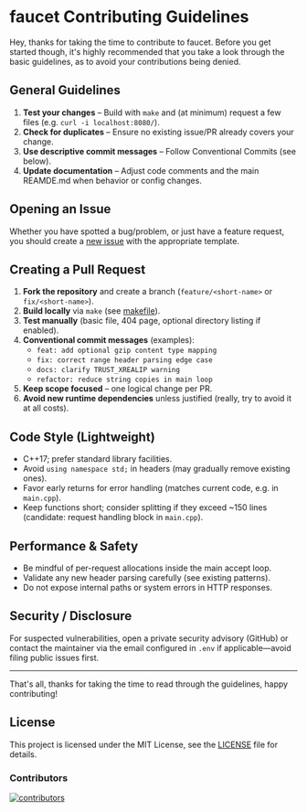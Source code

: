 # faucet Contributing Guidelines

Hey, thanks for taking the time to contribute to faucet. Before you get started though, it's highly recommended that you take a look through the basic guidelines, as to avoid your contributions being denied.

## General Guidelines

1. **Test your changes** – Build with `make` and (at minimum) request a few files (e.g. `curl -i localhost:8080/`).
2. **Check for duplicates** – Ensure no existing issue/PR already covers your change.
3. **Use descriptive commit messages** – Follow Conventional Commits (see below).
4. **Update documentation** – Adjust code comments and the main REAMDE.md when behavior or config changes.

## Opening an Issue

Whether you have spotted a bug/problem, or just have a feature request, you should create a [new issue](https://github.com/BananaJeanss/faucet/issues) with the appropriate template.

## Creating a Pull Request

1. **Fork the repository** and create a branch (`feature/<short-name>` or `fix/<short-name>`).
2. **Build locally** via `make` (see [makefile](makefile)).
3. **Test manually** (basic file, 404 page, optional directory listing if enabled).
4. **Conventional commit messages** (examples):
   - `feat: add optional gzip content type mapping`
   - `fix: correct range header parsing edge case`
   - `docs: clarify TRUST_XREALIP warning`
   - `refactor: reduce string copies in main loop`
5. **Keep scope focused** – one logical change per PR.
6. **Avoid new runtime dependencies** unless justified (really, try to avoid it at all costs).

## Code Style (Lightweight)

- C++17; prefer standard library facilities.
- Avoid `using namespace std;` in headers (may gradually remove existing ones).
- Favor early returns for error handling (matches current code, e.g. in `main.cpp`).
- Keep functions short; consider splitting if they exceed ~150 lines (candidate: request handling block in `main.cpp`).

## Performance & Safety

- Be mindful of per-request allocations inside the main accept loop.
- Validate any new header parsing carefully (see existing patterns).
- Do not expose internal paths or system errors in HTTP responses.

## Security / Disclosure

For suspected vulnerabilities, open a private security advisory (GitHub) or contact the maintainer via the email configured in `.env` if applicable—avoid filing public issues first.

---

That's all, thanks for taking the time to read through the guidelines, happy contributing!

## License

This project is licensed under the MIT License, see the [LICENSE](/LICENSE) file for details.

### Contributors

[![contributors](https://contributors-img.web.app/image?repo=BananaJeanss/faucet)](https://github.com/BananaJeanss/faucet/graphs/contributors)

